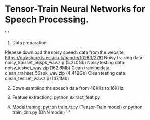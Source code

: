 # Tensor-Train Neural Networks for Speech Processing. 

'''
1. Data preparation: 

Pleaese download the noisy speech data from the website: https://datashare.is.ed.ac.uk/handle/10283/2791 
Noisy training data: noisy_trainset_56spk_wav.zip (5.240Gb)
Noisy testing data:  noisy_testset_wav.zip (162.6Mb)
Clean training data: clean_trainset_56spk_wav.zip (4.442Gb)
Clean testing data:  clean_testset_wav.zip (147.1Mb)

2. Down-sampling the speech data from 48KHz to 16KHz. 

3. Feature extractiong: python extract_feat.py. 

4. Model traning: python train_tt.py (Tensor-Train model) or python train_dnn.py (DNN model)
'''
